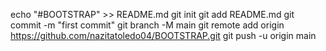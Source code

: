 echo "#BOOTSTRAP" >> README.md
git init
git add README.md
git commit -m "first commit"
git branch -M main
git remote add origin https://github.com/nazitatoledo04/BOOTSTRAP.git
git push -u origin main